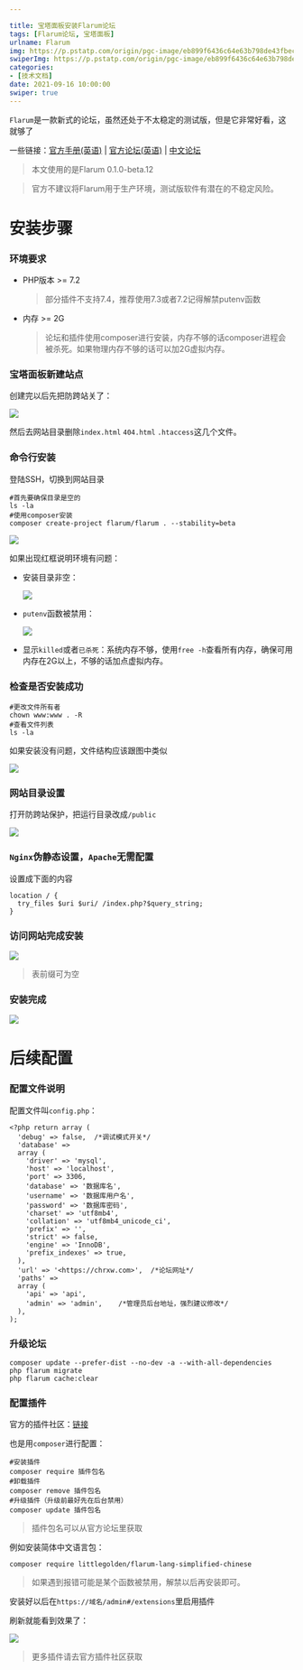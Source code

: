 ```yaml
---

title: 宝塔面板安装Flarum论坛
tags: [Flarum论坛, 宝塔面板]
urlname: Flarum
img: https://p.pstatp.com/origin/pgc-image/eb899f6436c64e63b798de43fbec6a9c
swiperImg: https://p.pstatp.com/origin/pgc-image/eb899f6436c64e63b798de43fbec6a9c
categories:
- [技术文档]
date: 2021-09-16 10:00:00
swiper: true
---
```


`Flarum`是一款新式的论坛，虽然还处于不太稳定的测试版，但是它非常好看，这就够了

一些链接：[官方手册(英语)](https://flarum.org/docs/) | [官方论坛(英语)](https://discuss.flarum.org/) | [中文论坛](https://discuss.flarum.org.cn/)

> 本文使用的是Flarum 0.1.0-beta.12

> 官方不建议将Flarum用于生产环境，测试版软件有潜在的不稳定风险。

# **安装步骤**

### **环境要求**

- PHP版本 >= 7.2

  > 部分插件不支持7.4，推荐使用7.3或者7.2记得解禁putenv函数

- 内存 >= 2G

  > 论坛和插件使用composer进行安装，内存不够的话composer进程会被杀死。如果物理内存不够的话可以加2G虚拟内存。

### **宝塔面板新建站点**

创建完以后先把防跨站关了：

![](https://p.pstatp.com/origin/pgc-image/8b78747ca99e45c6acfc06a2d36ed719)



然后去网站目录删除`index.html` `404.html` `.htaccess`这几个文件。

### **命令行安装**

登陆SSH，切换到网站目录

```
#首先要确保目录是空的
ls -la
#使用composer安装
composer create-project flarum/flarum . --stability=beta
```



![](https://p.pstatp.com/origin/pgc-image/c7cf7b5559f64a7080a4dfeecdc9efbb)



如果出现红框说明环境有问题：

- 安装目录非空：

  ![](https://p.pstatp.com/origin/pgc-image/a99717b0e8c24e7aa76967eab0daaa25)

- `putenv`函数被禁用：

  ![](https://p.pstatp.com/origin/pgc-image/a5db49dee4534efea6a8c84c899dba70)

- 显示`killed`或者`已杀死`：系统内存不够，使用`free -h`查看所有内存，确保可用内存在2G以上，不够的话加点虚拟内存。

### **检查是否安装成功**

```
#更改文件所有者
chown www:www . -R
#查看文件列表
ls -la
```



如果安装没有问题，文件结构应该跟图中类似

![](https://p.pstatp.com/origin/pgc-image/a2987e56887547a3b813b1ce94fa59f3)



### **网站目录设置**

打开防跨站保护，把运行目录改成`/public`

![](https://p.pstatp.com/origin/pgc-image/289e1f9136c247419d4471f7ea4cdc52)



### **`Nginx`伪静态设置，`Apache`无需配置**

设置成下面的内容

```
location / {
  try_files $uri $uri/ /index.php?$query_string;
}
```



### **访问网站完成安装**

![](https://p.pstatp.com/origin/pgc-image/9ff8cd9872a840df927871197a082a8f)



> 表前缀可为空

### **安装完成**

![](https://p.pstatp.com/origin/pgc-image/d2e97d6cf34b4975a14c795d7c4f9574)



# **后续配置**

### **配置文件说明**

配置文件叫`config.php`：

```
<?php return array (
  'debug' => false,  /*调试模式开关*/
  'database' =>
  array (
    'driver' => 'mysql',
    'host' => 'localhost',
    'port' => 3306,  
    'database' => '数据库名',
    'username' => '数据库用户名',
    'password' => '数据库密码',
    'charset' => 'utf8mb4',
    'collation' => 'utf8mb4_unicode_ci',
    'prefix' => '', 
    'strict' => false,
    'engine' => 'InnoDB',
    'prefix_indexes' => true,
  ),
  'url' => '<https://chrxw.com>',  /*论坛网址*/
  'paths' =>
  array (
    'api' => 'api',
    'admin' => 'admin',    /*管理员后台地址，强烈建议修改*/
  ),
);
```



### **升级论坛**

```
composer update --prefer-dist --no-dev -a --with-all-dependencies
php flarum migrate
php flarum cache:clear
```



### **配置插件**

官方的插件社区：[链接](https://discuss.flarum.org/t/extensions)

也是用`composer`进行配置：

```
#安装插件
composer require 插件包名
#卸载插件
composer remove 插件包名
#升级插件（升级前最好先在后台禁用）
composer update 插件包名
```

> 插件包名可以从官方论坛里获取

例如安装简体中文语言包：

```
composer require littlegolden/flarum-lang-simplified-chinese
```



> 如果遇到报错可能是某个函数被禁用，解禁以后再安装即可。

安装好以后在`https://域名/admin#/extensions`里启用插件

刷新就能看到效果了：

![](https://p.pstatp.com/origin/pgc-image/71824c15bffc4c73a4f2a8061cd01500)



> 更多插件请去官方插件社区获取
